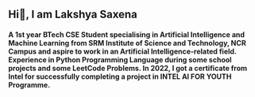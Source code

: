 ## Hi👋, I am Lakshya Saxena
#### A 1st year BTech CSE Student specialising in Artificial Intelligence and Machine Learning from SRM Institute of Science and Technology, NCR Campus and aspire to work in an Artificial Intelligence-related field. Experience in Python Programming Language during some school projects and some LeetCode Problems. In 2022, I got a certificate from Intel for successfully completing a project in INTEL AI FOR YOUTH Programme.

